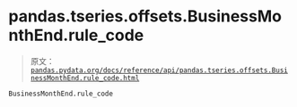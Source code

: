 # pandas.tseries.offsets.BusinessMonthEnd.rule_code

> 原文：[`pandas.pydata.org/docs/reference/api/pandas.tseries.offsets.BusinessMonthEnd.rule_code.html`](https://pandas.pydata.org/docs/reference/api/pandas.tseries.offsets.BusinessMonthEnd.rule_code.html)

```py
BusinessMonthEnd.rule_code
```
